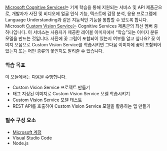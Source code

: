 [Microsoft Cognitive Services](https://azure.microsoft.com/services/cognitive-services/ "Microsoft Cognitive Services")는 기계 학습을 통해 지원되는 서비스 및 API 제품군으로, 개발자가 사진 및 비디오에 얼굴 인식 기능, 텍스트에 감정 분석, 응용 프로그램에 Language Understanding과 같은 지능적인 기능을 통합할 수 있도록 합니다. Microsoft [Custom Vision Service](https://azure.microsoft.com/services/cognitive-services/custom-vision-service/)는 Cognitive Services 제품군의 최신 멤버 중 하나입니다. 이 서비스는 사용자가 제공한 레이블 이미지에서 “학습”되는 이미지 분류 모델을 만드는 것입니다. 사진에 꽃 그림이 포함되어 있는지 여부를 알고 싶나요? 꽃 이미지 모음으로 Custom Vision Service를 학습시키면 그다음 이미지에 꽃이 포함되어 있는지 또는 어떤 종류의 꽃인지도 알려줄 수 있습니다.

### <a name="learning-objectives"></a>학습 목표

이 모듈에서는 다음을 수행합니다.

- Custom Vision Service 프로젝트 만들기
- 태그 지정된 이미지로 Custom Vision Service 모델 학습시키기
- Custom Vision Service 모델 테스트
- REST API를 호출하여 Custom Vision Service 모델을 활용하는 앱 만들기

### <a name="prerequisites"></a>필수 구성 요소  

<!---TODO: Need links here and better verbiage--->
- [Microsoft 계정](https://account.microsoft.com/account)
- Visual Studio Code
- Node.js